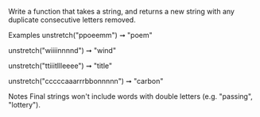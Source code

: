 Write a function that takes a string, and returns a new string with any duplicate consecutive letters removed.

Examples
unstretch("ppoeemm") ➞ "poem"

unstretch("wiiiinnnnd") ➞ "wind"

unstretch("ttiiitllleeee") ➞ "title"

unstretch("cccccaaarrrbbonnnnn") ➞ "carbon"

Notes
Final strings won't include words with double letters (e.g. "passing", "lottery").